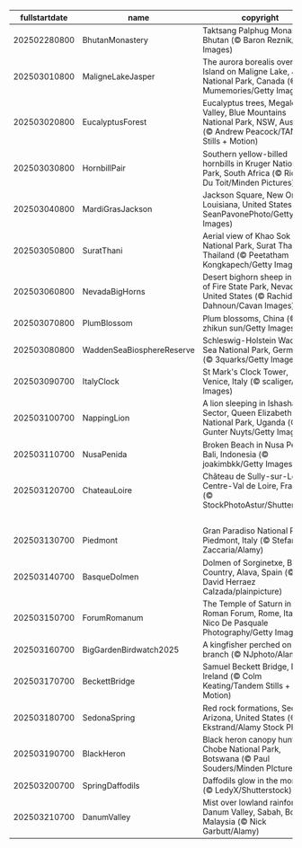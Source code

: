 |fullstartdate|name|copyright|title|image|
|--|--|--|--|--|
202502280800|BhutanMonastery|Taktsang Palphug Monastery, Bhutan (© Baron Reznik/Getty Images)|Info|![](/en-AU/2025/03/202502280800BhutanMonastery.jpg)|
202503010800|MaligneLakeJasper|The aurora borealis over Spirit Island on Maligne Lake, Jasper National Park, Canada (© Mumemories/Getty Images)|Info|![](/en-AU/2025/03/202503010800MaligneLakeJasper.jpg)|
202503020800|EucalyptusForest|Eucalyptus trees, Megalong Valley, Blue Mountains National Park, NSW, Australia (© Andrew Peacock/TANDEM Stills + Motion)|Info|![](/en-AU/2025/03/202503020800EucalyptusForest.jpg)|
202503030800|HornbillPair|Southern yellow-billed hornbills in Kruger National Park, South Africa (© Richard Du Toit/Minden Pictures)|Info|![](/en-AU/2025/03/202503030800HornbillPair.jpg)|
202503040800|MardiGrasJackson|Jackson Square, New Orleans, Louisiana, United States (© SeanPavonePhoto/Getty Images)|Info|![](/en-AU/2025/03/202503040800MardiGrasJackson.jpg)|
202503050800|SuratThani|Aerial view of Khao Sok National Park, Surat Thani, Thailand (© Peetatham Kongkapech/Getty Images)|Info|![](/en-AU/2025/03/202503050800SuratThani.jpg)|
202503060800|NevadaBigHorns|Desert bighorn sheep in Valley of Fire State Park, Nevada, United States (© Rachid Dahnoun/Cavan Images)|Info|![](/en-AU/2025/03/202503060800NevadaBigHorns.jpg)|
202503070800|PlumBlossom|Plum blossoms, China (© zhikun sun/Getty Images)|Info|![](/en-AU/2025/03/202503070800PlumBlossom.jpg)|
202503080800|WaddenSeaBiosphereReserve|Schleswig-Holstein Wadden Sea National Park, Germany (© 3quarks/Getty Images)|Info|![](/en-AU/2025/03/202503080800WaddenSeaBiosphereReserve.jpg)|
202503090700|ItalyClock|St Mark's Clock Tower, Venice, Italy (© scaliger/Getty Images)|Info|![](/en-AU/2025/03/202503090700ItalyClock.jpg)|
202503100700|NappingLion|A lion sleeping in Ishasha Sector, Queen Elizabeth National Park, Uganda (© Gunter Nuyts/Getty Images)|Info|![](/en-AU/2025/03/202503100700NappingLion.jpg)|
202503110700|NusaPenida|Broken Beach in Nusa Penida, Bali, Indonesia (© joakimbkk/Getty Images)|Info|![](/en-AU/2025/03/202503110700NusaPenida.jpg)|
202503120700|ChateauLoire|Château de Sully-sur-Loire, Centre-Val de Loire, France (© StockPhotoAstur/Shutterstock)|Info|![](/en-AU/2025/03/202503120700ChateauLoire.jpg)|
||||![](/en-AU/2025/03/.jpg)|
202503130700|Piedmont|Gran Paradiso National Park, Piedmont, Italy (© Stefano Zaccaria/Alamy)|Info|![](/en-AU/2025/03/202503130700Piedmont.jpg)|
202503140700|BasqueDolmen|Dolmen of Sorginetxe, Basque Country, Alava, Spain (© David Herraez Calzada/plainpicture)|Info|![](/en-AU/2025/03/202503140700BasqueDolmen.jpg)|
202503150700|ForumRomanum|The Temple of Saturn in the Roman Forum, Rome, Italy (© Nico De Pasquale Photography/Getty Images)|Info|![](/en-AU/2025/03/202503150700ForumRomanum.jpg)|
202503160700|BigGardenBirdwatch2025|A kingfisher perched on a branch (© NJphoto/Alamy)|Info|![](/en-AU/2025/03/202503160700BigGardenBirdwatch2025.jpg)|
202503170700|BeckettBridge|Samuel Beckett Bridge, Dublin, Ireland (© Colm Keating/Tandem Stills + Motion)|Info|![](/en-AU/2025/03/202503170700BeckettBridge.jpg)|
202503180700|SedonaSpring|Red rock formations, Sedona, Arizona, United States (© Jim Ekstrand/Alamy Stock Photo)|Info|![](/en-AU/2025/03/202503180700SedonaSpring.jpg)|
202503190700|BlackHeron|Black heron canopy hunting, Chobe National Park, Botswana (© Paul Souders/Minden PIctures)|Info|![](/en-AU/2025/03/202503190700BlackHeron.jpg)|
202503200700|SpringDaffodils|Daffodils glow in the morning (© LedyX/Shutterstock)|Info|![](/en-AU/2025/03/202503200700SpringDaffodils.jpg)|
202503210700|DanumValley|Mist over lowland rainforest, Danum Valley, Sabah, Borneo, Malaysia (© Nick Garbutt/Alamy)|Info|![](/en-AU/2025/03/202503210700DanumValley.jpg)|
